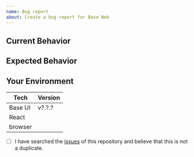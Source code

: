 ```yaml
---
name: Bug report
about: Create a bug report for Base Web
---
```


<!--- Provide a general summary of the issue in the Title above -->
<!--- Provide a codesandbox that reproduces your issue - you can fork one from  https://baseweb.design/ -->

## Current Behavior

<!---
    Describe what happens instead of the expected behavior.
-->

## Expected Behavior

<!---
    Describe what should happen.
-->

## Your Environment

<!--- Include as many relevant details about the environment with which you experienced the bug. -->

| Tech    | Version |
| ------- | ------- |
| Base UI | v?.?.?  |
| React   |         |
| browser |         |

- [ ] I have searched the [issues](https://github.com/uber-web/baseui/issues) of this repository and believe that this is not a duplicate.
